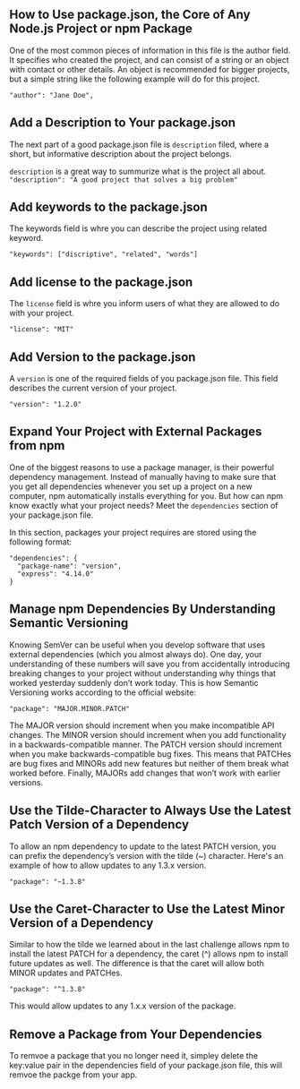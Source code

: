 ## How to Use package.json, the Core of Any Node.js Project or npm Package
One of the most common pieces of information in this file is the author field. It specifies who created the project, and can consist of a string or an object with contact or other details. An object is recommended for bigger projects, but a simple string like the following example will do for this project.

`"author": "Jane Doe",`

## Add a Description to Your package.json
The next part of a good package.json file is `description` filed, where a short, but informative description about the project belongs.

`description` is a great way to summurize what is the project all about.
`"description": "A good project that solves a big problem"`

## Add keywords to the package.json
The keywords field is whre you can describe the project using related keyword.
```
"keywords": ["discriptive", "related", "words"]
```

## Add license to the package.json
The `license` field is whre you inform users of what they are allowed to do with your project.
```
"license": "MIT"
```

## Add Version to the package.json
A `version` is one of the required fields of you package.json file. This field describes the current version of your project.
```
"version": "1.2.0"
```

## Expand Your Project with External Packages from npm
One of the biggest reasons to use a package manager, is their powerful dependency management. Instead of manually having to make sure that you get all dependencies whenever you set up a project on a new computer, npm automatically installs everything for you. But how can npm know exactly what your project needs? Meet the `dependencies` section of your package.json file.

In this section, packages your project requires are stored using the following format:
```
"dependencies": {
  "package-name": "version",
  "express": "4.14.0"
}
```

## Manage npm Dependencies By Understanding Semantic Versioning
Knowing SemVer can be useful when you develop software that uses external dependencies (which you almost always do). One day, your understanding of these numbers will save you from accidentally introducing breaking changes to your project without understanding why things that worked yesterday suddenly don’t work today. This is how Semantic Versioning works according to the official website:
```
"package": "MAJOR.MINOR.PATCH"
```
The MAJOR version should increment when you make incompatible API changes. The MINOR version should increment when you add functionality in a backwards-compatible manner. The PATCH version should increment when you make backwards-compatible bug fixes. This means that PATCHes are bug fixes and MINORs add new features but neither of them break what worked before. Finally, MAJORs add changes that won’t work with earlier versions.

## Use the Tilde-Character to Always Use the Latest Patch Version of a Dependency

To allow an npm dependency to update to the latest PATCH version, you can prefix the dependency’s version with the tilde (~) character. Here's an example of how to allow updates to any 1.3.x version.
```
"package": "~1.3.8"
```

## Use the Caret-Character to Use the Latest Minor Version of a Dependency
Similar to how the tilde we learned about in the last challenge allows npm to install the latest PATCH for a dependency, the caret (^) allows npm to install future updates as well. The difference is that the caret will allow both MINOR updates and PATCHes.
```
"package": "^1.3.8"
```
This would allow updates to any 1.x.x version of the package.

## Remove a Package from Your Dependencies
To remvoe a package that you no longer need it, simpley delete the key:value pair in the dependencies field of your package.json file, this will remvoe the packge from your app.
